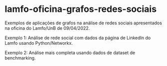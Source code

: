 # lamfo-oficina-grafos-redes-sociais

Exemplos de aplicações de grafos na análise de redes sociais apresentados na oficina do Lamfo/UnB de 09/04/2022.

Exemplo 1: Análise de rede social com dados da página de LinkedIn do Lamfo usando Python/Networkx.

Exemplo 2: Análise mais completa usando dados de dataset de benchmarking.
